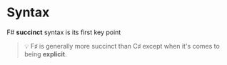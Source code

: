 # Syntax

F# **succinct** syntax is its first key point

> 💡 F♯ is generally more succinct than C♯ except when it's comes to being **explicit**.
